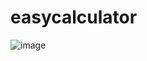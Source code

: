 # easycalculator
![image](https://github.com/user-attachments/assets/87636f3a-dfb1-4a38-a70a-402177e0e0ec)
